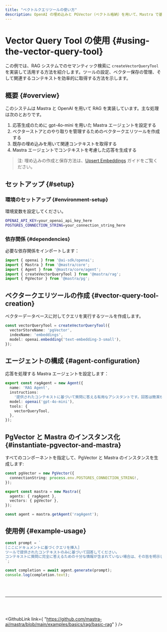 ```yaml
---
title: "ベクトルクエリツールの使い方"
description: OpenAI の埋め込みと PGVector（ベクトル格納）を用いて、Mastra で基本的な RAG システムを実装する例。
---
```


# Vector Query Tool の使用 \{#using-the-vector-query-tool\}

この例では、RAG システムでのセマンティック検索に `createVectorQueryTool` を実装して活用する方法を紹介します。ツールの設定、ベクター保存の管理、そして関連するコンテキストを効率的に取得する方法を示します。

## 概要 \{#overview\}

このシステムは Mastra と OpenAI を用いて RAG を実装しています。主な処理は次のとおりです。

1. 応答生成のために gpt-4o-mini を用いた Mastra エージェントを設定する
2. ベクターストアとのやり取りを管理するためのベクタークエリツールを作成する
3. 既存の埋め込みを用いて関連コンテキストを取得する
4. Mastra エージェントでコンテキストを考慮した応答を生成する

> 注: 埋め込みの作成と保存方法は、[Upsert Embeddings](/docs/examples/rag/upsert/upsert-embeddings) ガイドをご覧ください。

## セットアップ \{#setup\}

### 環境のセットアップ \{#environment-setup\}

環境変数を設定してください。

```bash filename=".env"
OPENAI_API_KEY=your_openai_api_key_here
POSTGRES_CONNECTION_STRING=your_connection_string_here
```

### 依存関係 \{#dependencies\}

必要な依存関係をインポートします：

```typescript copy showLineNumbers filename="src/index.ts"
import { openai } from '@ai-sdk/openai';
import { Mastra } from '@mastra/core';
import { Agent } from '@mastra/core/agent';
import { createVectorQueryTool } from '@mastra/rag';
import { PgVector } from '@mastra/pg';
```

## ベクタークエリツールの作成 \{#vector-query-tool-creation\}

ベクターデータベースに対してクエリを実行するツールを作成します。

```typescript copy showLineNumbers{7} filename="src/index.ts"
const vectorQueryTool = createVectorQueryTool({
  vectorStoreName: 'pgVector',
  indexName: 'embeddings',
  model: openai.embedding('text-embedding-3-small'),
});
```

## エージェントの構成 \{#agent-configuration\}

応答を処理する Mastra エージェントを設定します：

```typescript copy showLineNumbers{13} filename="src/index.ts"
export const ragAgent = new Agent({
  name: 'RAG Agent',
  instructions:
    '提供されたコンテキストに基づいて質問に答える有用なアシスタントです。回答は簡潔かつ関連性の高いものにしてください。',
  model: openai('gpt-4o-mini'),
  tools: {
    vectorQueryTool,
  },
});
```

## PgVector と Mastra のインスタンス化 \{#instantiate-pgvector-and-mastra\}

すべてのコンポーネントを指定して、PgVector と Mastra のインスタンスを生成します:

```typescript copy showLineNumbers{23} filename="src/index.ts"
const pgVector = new PgVector({
  connectionString: process.env.POSTGRES_CONNECTION_STRING!,
});

export const mastra = new Mastra({
  agents: { ragAgent },
  vectors: { pgVector },
});

const agent = mastra.getAgent('ragAgent');
```

## 使用例 \{#example-usage\}

```typescript copy showLineNumbers{32} filename="src/index.ts"
const prompt = `
[ここにドキュメントに基づくクエリを挿入]
ツールで提供されたコンテキストのみに基づいて回答してください。
コンテキストに質問に完全に答えるための十分な情報が含まれていない場合は、その旨を明示してください。
`;

const completion = await agent.generate(prompt);
console.log(completion.text);
```

<br />

<br />

<hr className="dark:border-[#404040] border-gray-300" />

<br />

<br />

<GithubLink
  link={
"https://github.com/mastra-ai/mastra/blob/main/examples/basics/rag/basic-rag"
}
/>
